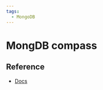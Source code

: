 ```yaml
---
tags:
  - MongoDB
---
```


# MongDB compass



## Reference
- [Docs](https://www.mongodb.com/docs/compass/current/)